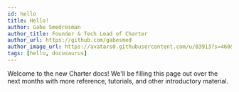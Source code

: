 ```yaml
---
id: hello
title: Hello!
author: Gabe Smedresman
author_title: Founder & Tech Lead of Charter
author_url: https://github.com/gabesmed
author_image_url: https://avatars0.githubusercontent.com/u/83913?s=460&v=4
tags: [hello, docusaurus]
---
```


Welcome to the new Charter docs! We'll be filling this page out over the next months with more reference, tutorials, and other introductory material.

